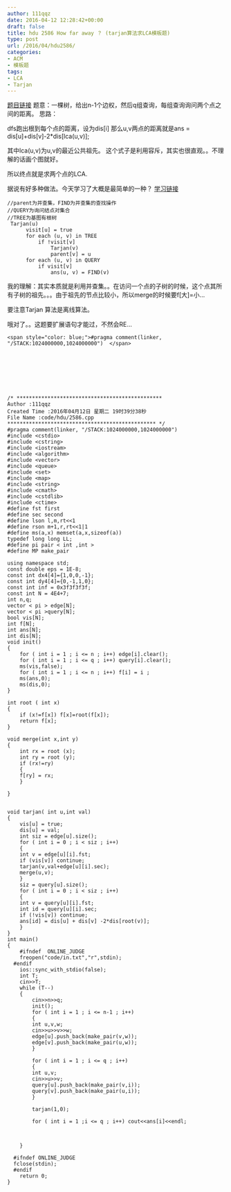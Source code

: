 ```yaml
---
author: 111qqz
date: 2016-04-12 12:28:42+00:00
draft: false
title: hdu 2586 How far away ？ (tarjan算法求LCA模板题)
type: post
url: /2016/04/hdu2586/
categories:
- ACM
- 模板题
tags:
- LCA
- Tarjan
---
```


[题目链接](http://acm.hdu.edu.cn/showproblem.php?pid=2586)
题意：一棵树，给出n-1个边权，然后q组查询，每组查询询问两个点之间的距离。
思路：

dfs跑出根到每个点的距离，设为dis[i]
那么u,v两点的距离就是ans = dis[u]+dis[v]-2*dis[lca(u,v)];

其中lca(u,v)为u,v的最近公共祖先。 这个式子是利用容斥，其实也很直观。。不理解的话画个图就好。

所以终点就是求两个点的LCA.

据说有好多种做法。今天学习了大概是最简单的一种？
[学习链接](http://www.cnblogs.com/ylfdrib/archive/2010/11/03/1867901.html)

    
    //parent为并查集，FIND为并查集的查找操作
    //QUERY为询问结点对集合
    //TREE为基图有根树
     Tarjan(u)
          visit[u] = true
          for each (u, v) in TREE    
              if !visit[v]
                  Tarjan(v)
                  parent[v] = u
          for each (u, v) in QUERY
              if visit[v]
                  ans(u, v) = FIND(v)
    
    




我的理解：其实本质就是利用并查集。。在访问一个点的子树的时候，这个点其所有子树的祖先。。。由于祖先的节点比较小，所以merge的时候要f[大]=小...

要注意Tarjan 算法是离线算法。

哦对了。。这题要扩展语句才能过，不然会RE...

    
    <span style="color: blue;">#pragma comment(linker, "/STACK:1024000000,1024000000")  </span>





 

    
    /* ***********************************************
    Author :111qqz
    Created Time :2016年04月12日 星期二 19时39分38秒
    File Name :code/hdu/2586.cpp
    ************************************************ */
    #pragma comment(linker, "/STACK:1024000000,1024000000") 
    #include <cstdio>
    #include <cstring>
    #include <iostream>
    #include <algorithm>
    #include <vector>
    #include <queue>
    #include <set>
    #include <map>
    #include <string>
    #include <cmath>
    #include <cstdlib>
    #include <ctime>
    #define fst first
    #define sec second
    #define lson l,m,rt<<1
    #define rson m+1,r,rt<<1|1
    #define ms(a,x) memset(a,x,sizeof(a))
    typedef long long LL;
    #define pi pair < int ,int >
    #define MP make_pair
    
    using namespace std;
    const double eps = 1E-8;
    const int dx4[4]={1,0,0,-1};
    const int dy4[4]={0,-1,1,0};
    const int inf = 0x3f3f3f3f;
    const int N = 4E4+7;
    int n,q;
    vector < pi > edge[N];
    vector < pi >query[N];
    bool vis[N];
    int f[N];
    int ans[N];
    int dis[N];
    void init()
    {
        for ( int i = 1 ; i <= n ; i++) edge[i].clear();
        for ( int i = 1 ; i <= q ; i++) query[i].clear();
        ms(vis,false);
        for ( int i = 1 ; i <= n ; i++) f[i] = i ;
        ms(ans,0);
        ms(dis,0);
    }
    
    int root ( int x)
    {
        if (x!=f[x]) f[x]=root(f[x]);
        return f[x];
    }
    
    void merge(int x,int y)
    {
        int rx = root (x);
        int ry = root (y);
        if (rx!=ry)
        {
    	f[ry] = rx;
        }
    
    }
    
    
    void tarjan( int u,int val)
    {
        vis[u] = true;
        dis[u] = val;
        int siz = edge[u].size();
        for ( int i = 0 ; i < siz ; i++)
        {
    	int v = edge[u][i].fst;
    	if (vis[v]) continue;
    	tarjan(v,val+edge[u][i].sec);
    	merge(u,v);
        }
        siz = query[u].size();
        for ( int i = 0 ; i < siz ; i++)
        {
    	int v = query[u][i].fst;
    	int id = query[u][i].sec;
    	if (!vis[v]) continue;
    	ans[id] = dis[u] + dis[v] -2*dis[root(v)];
        }
    }
    int main()
    {
    	#ifndef  ONLINE_JUDGE 
    	freopen("code/in.txt","r",stdin);
      #endif
    	ios::sync_with_stdio(false);
    	int T;
    	cin>>T;
    	while (T--)
    	{
    	    cin>>n>>q;
    	    init();
    	    for ( int i = 1 ; i <= n-1 ; i++)
    	    {
    		int u,v,w;
    		cin>>u>>v>>w;
    		edge[u].push_back(make_pair(v,w));
    		edge[v].push_back(make_pair(u,w));
    	    }
    
    	    for ( int i = 1 ; i <= q ; i++)
    	    {
    		int u,v;
    		cin>>u>>v;
    		query[u].push_back(make_pair(v,i));
    		query[v].push_back(make_pair(u,i));
    	    }
    
    	    tarjan(1,0);
    
    	    for ( int i = 1 ;i <= q ; i++) cout<<ans[i]<<endl;
    
    
    
    	}
    
      #ifndef ONLINE_JUDGE  
      fclose(stdin);
      #endif
        return 0;
    }
    




